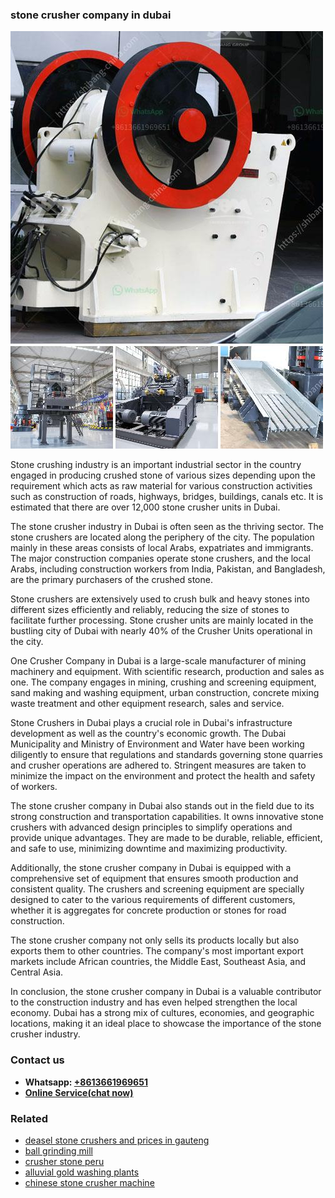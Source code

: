 <h3>stone crusher company in dubai</h3><img src='1706773703.jpg' alt=''><p>Stone crushing industry is an important industrial sector in the country engaged in producing crushed stone of various sizes depending upon the requirement which acts as raw material for various construction activities such as construction of roads, highways, bridges, buildings, canals etc. It is estimated that there are over 12,000 stone crusher units in Dubai.</p><p>The stone crusher industry in Dubai is often seen as the thriving sector. The stone crushers are located along the periphery of the city. The population mainly in these areas consists of local Arabs, expatriates and immigrants. The major construction companies operate stone crushers, and the local Arabs, including construction workers from India, Pakistan, and Bangladesh, are the primary purchasers of the crushed stone.</p><p>Stone crushers are extensively used to crush bulk and heavy stones into different sizes efficiently and reliably, reducing the size of stones to facilitate further processing. Stone crusher units are mainly located in the bustling city of Dubai with nearly 40% of the Crusher Units operational in the city.</p><p>One Crusher Company in Dubai is a large-scale manufacturer of mining machinery and equipment. With scientific research, production and sales as one. The company engages in mining, crushing and screening equipment, sand making and washing equipment, urban construction, concrete mixing waste treatment and other equipment research, sales and service.</p><p>Stone Crushers in Dubai plays a crucial role in Dubai's infrastructure development as well as the country's economic growth. The Dubai Municipality and Ministry of Environment and Water have been working diligently to ensure that regulations and standards governing stone quarries and crusher operations are adhered to. Stringent measures are taken to minimize the impact on the environment and protect the health and safety of workers.</p><p>The stone crusher company in Dubai also stands out in the field due to its strong construction and transportation capabilities. It owns innovative stone crushers with advanced design principles to simplify operations and provide unique advantages. They are made to be durable, reliable, efficient, and safe to use, minimizing downtime and maximizing productivity.</p><p>Additionally, the stone crusher company in Dubai is equipped with a comprehensive set of equipment that ensures smooth production and consistent quality. The crushers and screening equipment are specially designed to cater to the various requirements of different customers, whether it is aggregates for concrete production or stones for road construction.</p><p>The stone crusher company not only sells its products locally but also exports them to other countries. The company's most important export markets include African countries, the Middle East, Southeast Asia, and Central Asia.</p><p>In conclusion, the stone crusher company in Dubai is a valuable contributor to the construction industry and has even helped strengthen the local economy. Dubai has a strong mix of cultures, economies, and geographic locations, making it an ideal place to showcase the importance of the stone crusher industry.</p><h3>Contact us</h3><ul><li><strong>Whatsapp:&nbsp;<a href="https://wa.me/8613661969651">+8613661969651</a></strong></li><li><a href="https://swt.shibang-china.com/?git&amp;zhl&amp;stone crusher company in dubai"><strong>Online Service(chat now)</strong></a></li></ul><h3>Related</h3><ul><li><a href='deasel stone crushers and prices in gauteng.md'>deasel stone crushers and prices in gauteng</a></li><li><a href='ball grinding mill.md'>ball grinding mill</a></li><li><a href='crusher stone peru.md'>crusher stone peru</a></li><li><a href='alluvial gold washing plants.md'>alluvial gold washing plants</a></li><li><a href='chinese stone crusher machine.md'>chinese stone crusher machine</a></li></ul>